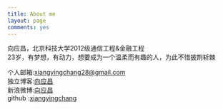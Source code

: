 ```yaml
---
title: About me
layout: page
comments: yes
---
```

  
向应昌，北京科技大学2012级通信工程&金融工程    
23岁，有梦想，有动力，想要成为一个温柔而有趣的人，为此不惜披荆斩棘<br>

个人邮箱:xiangyingchang28@gmail.com<br>
独立博客:[向应昌](http://xiangyingchang.com/)       
新浪微博:[向应昌](http://weibo.com/xiangyingchang/)      
github :[xiangyingchang](https://github.com/xiangyingchang/)      